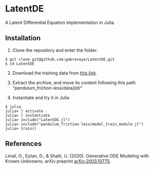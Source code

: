 # LatentDE
A Latent Differential Equation implementation in Julia.

## Installation

1. Clone the repository and enter the folder:
```
$ git clone git@github.com:gabrevaya/LatentDE.git
$ cd LatentDE
```

2. Download the training data from [this link](https://drive.google.com/file/d/1Td7zvvFk5An9DqcaCXAPjeKDqc05dB_R/view?usp=sharing).

3. Extract the archive, and move its content following this path “pendulum_friction-less/data/jld/“

4. Instantiate and try it in Julia
```
$ julia
julia> ] activate .
julia> ] instantiate
julia> include("LatentDE.jl")
julia> include("pendulum_friction-less/model_train_module.jl")
julia> train()
```

## References

Linial, O., Eytan, D., & Shalit, U. (2020). Generative ODE Modeling with Known Unknowns. arXiv preprint [arXiv:2003.10775](https://arxiv.org/abs/2003.10775).